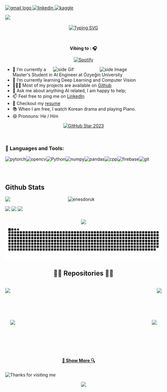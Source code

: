 <div align="left">
  <a href="mailto:abdullahenesdoruk@gmail.com">
    <img src="https://img.shields.io/static/v1?message=Gmail&logo=gmail&label=&color=D14836&logoColor=white&labelColor=&style=for-the-badge" height="35" alt="gmail logo" />
  </a>
  <a href="https://www.linkedin.com/in/enesdrk/">
    <img src="https://img.shields.io/static/v1?message=LinkedIn&logo=linkedin&label=&color=0077B5&logoColor=white&labelColor=&style=for-the-badge" height="35" alt="linkedin"  />
  </a>
  <a href="https://www.kaggle.com/endoruk1234/">
    <img src="https://img.shields.io/badge/Kaggle-blue?logo=kaggle&logoColor=white&style=for-the-badge" height="35" alt="kaggle"  />
  </a>
</div>


![](https://komarev.com/ghpvc/?username=enesdoruk&label=Profile%20Visits&color=blue&style=for-the-badge)

<p align="center"> 
  <a href="https://git.io/typing-svg">
    <img src="https://readme-typing-svg.herokuapp.com?font=Fira+Code&weight=800&size=80&duration=3000&pause=500&center=true&random=false&width=800&height=150&lines=%3CHello+Coders%2F%3E;I'm+Enes+Doruk" alt="Typing SVG" />
  </a>
</p>


<div align="center" width="50">
  <br><br> <strong>Vibing to : 🎧</strong> </p>

  [![Spotify](https://raw.githubusercontent.com/andyruwruw/andyruwruw/master/example/now-playing.svg)](https://open.spotify.com/user/endoruk123) <br>
</div>



<img src="https://github.com/sciencepal/sciencepal/blob/master/assets/life_balance.gif" alt="side Image" align="right" width="200" height="auto" />
<a href="https://ko-fi.com/sciencepal"> <img src="https://media3.giphy.com/media/ZEB6yFbLnhyQf7g3hn/giphy.gif" alt="side Gif" align="right" width="150" height="auto"/> </a>
  
  - 🔭 I’m currently a Master's Student in AI Engineer at Özyeğin University
  - 🌱 I’m currently learning Deep Learning and Computer Vision
  - 👨🏻‍💻 Most of my projects are available on [Github](https://github.com/enesdoruk?tab=repositories)
  - 💬 Ask me about anything AI related, I am happy to help;
  - 📫 Feel free to ping me on [LinkedIn](https://www.linkedin.com/in/enesdrk/)
  - 📝 Checkout my [resume](https://docs.google.com/document/d/1ifvcSV3IYEfAZIwpvxcIwfyFusmd5jlJ/edit?usp=sharing&ouid=104472519180630063539&rtpof=true&sd=true)
  - 📚 When I am free, I watch Korean drama and playing Piano.
  - 😄 Pronouns: He / Him


<p align="center">
  <a href="https://stars.github.com/profiles/denvercoder1/">
    <img src="https://github.com/DenverCoder1/DenverCoder1/assets/20955511/ca15be3f-d00b-438e-91f6-fb5568c1f632" alt="GitHub Star 2023"/></a>
</p>


<br>

### 🔨 Languages and Tools:
<a href="https://pytorch.org/" target="_blank"> <img align="left" src="https://raw.githubusercontent.com/rahul-jha98/github_readme_icons/main/language_and_tools/square/pytorch/pytorch.svg" alt="pytorch" height="42px"/> </a> 
<a href="https://opencv.org/" target="_blank"> <img align="left" src="https://cdn.jsdelivr.net/gh/devicons/devicon/icons/opencv/opencv-original.svg" alt="opencv" height="42px"/> </a> 
<a href="https://www.python.org" target="_blank"><img align="left" alt="Python" height ="42px" src="https://raw.githubusercontent.com/rahul-jha98/github_readme_icons/main/language_and_tools/square/python/python.svg"></a>
<a href="https://numpy.org/" target="_blank"> <img align="left" alt="numpy" height ="42px" src="https://cdn.jsdelivr.net/gh/devicons/devicon/icons/numpy/numpy-original.svg"> </a>
<a href="https://pandas.pydata.org/" target="_blank"><img align="left" alt="pandas" height ="42px" src="https://cdn.jsdelivr.net/gh/devicons/devicon/icons/pandas/pandas-original.svg"></a>
<a href="https://cplusplus.com/" target="_blank"><img align="left" alt="cpp" height ="42px" src="https://cdn.jsdelivr.net/gh/devicons/devicon/icons/cplusplus/cplusplus-original.svg"></a>
<a href="https://www.docker.com/" target="_blank"> <img align="left" src="https://cdn.jsdelivr.net/gh/devicons/devicon/icons/docker/docker-original.svg" alt="firebase" height ="42px"/> </a>
<a href="https://git-scm.com/" target="_blank"> <img src="https://raw.githubusercontent.com/rahul-jha98/github_readme_icons/main/language_and_tools/square/git-scm/git-scm.svg" align="left" alt="git" height='42px'/> </a>
<br>

###

<br>


<h2> Github Stats </h2> 
<a href="https://github.com/enesdoruk/github-readme-stats"><img align="left" width="40%" src="https://github-readme-stats.vercel.app/api/top-langs/?username=enesdoruk&layout=compact&theme=tokyonight" /></a>
<img width="55%" src="https://github-readme-streak-stats.herokuapp.com/?user=enesdoruk&theme=tokyonight" alt="enesdoruk" />
<br/>

![](https://komarev.com/ghpvc/?username=enesdoruk&color=brightgreen)
![](https://visitor-badge.glitch.me/badge?page_id=enesdoruk.enesdoruk)
<img src="https://img.shields.io/github/forks/enesdoruk/enesdoruk?style=social"></img>

###



<div align="center">
	<img src="https://cdn.jsdelivr.net/gh/holic-x/holic-x/assets/github-contribution-grid-snake.svg" />
</div>
<picture>
  <source media="(prefers-color-scheme: dark)" srcset="https://raw.githubusercontent.com/holic-x/holic-x/output/github-contribution-grid-snake-dark.svg">
  <source media="(prefers-color-scheme: light)" srcset="https://raw.githubusercontent.com/holic-x/holic-x/output/github-contribution-grid-snake.svg">
  <img alt="github contribution grid snake animation" src="https://raw.githubusercontent.com/adorabled4/adorabled4/output/github-contribution-grid-snake.svg">
</picture>

###

<h2 align="center">👨‍💻 Repositories 👨‍💻</h2>
<br>
<div width="100%" align="center">
  <a align="left" href="https://github.com/enesdoruk/Autonom-Vehicles-Projects" title="Autonom Vehicles Project for UDACITY Course"><img align="left" height="115" src="https://github-readme-stats.vercel.app/api/pin/?username=enesdoruk&repo=Autonom-Vehicles-Projects&theme=react&border_color=61dafb&border_radius=10"></a>
	<a align="right" href="https://github.com/enesdoruk/Multi-Modal-Multi-Scale-Object-Detection" title="Multi Modal Multi scale Object Detection"><img align="right" height="115" src="https://github-readme-stats.vercel.app/api/pin/?username=enesdoruk&repo=Multi-Modal-Multi-Scale-Object-Detection&theme=react&border_color=61dafb&border_radius=10"></a>
</div>
<br/><br/><br/><br/><br/><br/>
<div width="100%" align="center">
  <a align="left" href="https://github.com/enesdoruk/DomAtt-UNet" title="DomAtt-UNet"><img align="left" height="115" src="https://github-readme-stats.vercel.app/api/pin/?username=enesdoruk&repo=DomAtt-UNet&theme=react&border_color=61dafb&border_radius=10"></a>
  <a align="right" href="https://github.com/enesdoruk/Chameleon-yolov8" title="Chameleon-yolov8"><img align="right" height="133" src="https://github-readme-stats.vercel.app/api/pin/?username=enesdoruk&repo=Chameleon-yolov8&theme=react&border_color=61dafb&border_radius=10"></a>
</div>
<br/><br/><br/><br/><br/><br/>


<h4 align="center">
  <a href="https://github.com/enesdoruk?tab=repositories" title="Show Repositories">🔎 Show More 🔍</a>
</h4>


###

<img height="120" alt="Thanks for visiting me" width="100%" src="https://raw.githubusercontent.com/BrunnerLivio/brunnerlivio/master/images/marquee.svg" />
<p align="center">
  <img src="https://capsule-render.vercel.app/api?type=waving&color=gradient&height=60&section=footer&width=100"/>
</p>

